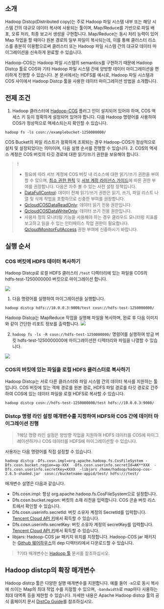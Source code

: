 ## 소개

Hadoop Distcp(Distributed copy)는 주로 Hadoop 파일 시스템 내부 또는 해당 시스템 간의 대규모 데이터 복사에 사용되는 툴이며, Map/Reduce를 기반으로 파일 배포, 오류 처리, 최종 보고서 생성을 구현합니다. Map/Reduce는 동시 처리 능력이 있어 Map 작업을 할 때마다 원본 경로의 일부 파일이 복사되는데, 이를 통해 클러스터 리소스를 충분히 이용함으로써 클러스터 또는 Hadoop 파일 시스템 간의 대규모 데이터 마이그레이션을 신속하게 완료할 수 있습니다.

Hadoop-COS는 Hadoop 파일 시스템의 semantics를 구현하기 때문에 Hadoop Distcp 툴로 COS와 기타 Hadoop 파일 시스템 간에 양방향 데이터 마이그레이션을 편리하게 진행할 수 있습니다. 본 문서에서는 HDFS를 예시로, Hadoop 파일 시스템과 COS 사이에서 Hadoop Distcp 툴을 사용한 데이터 마이그레이션 방법을 소개합니다.

## 전제 조건

1. Hadoop 클러스터에 [Hadoop-COS](https://intl.cloud.tencent.com/document/product/436/6884) 플러그 인이 설치되어 있어야 하며, COS 액세스 키 등이 정확하게 설정되어 있어야 합니다. 다음 Hadoop 명령어를 사용하여 COS가 정상적으로 액세스되는지 확인할 수 있습니다.
```shell
hadoop fs -ls cosn://examplebucket-1250000000/
```
COS Bucket의 파일 리스트가 정확하게 조회되는 경우 Hadoop-COS가 정상적으로 설치 및 설정되었다는 의미이며, 다음 실행 순서를 진행할 수 있습니다.
2. COS의 액세스 계정은 COS 버킷의 타깃 경로에 대한 읽기/쓰기 권한을 보유해야 합니다.

>!
>- 필요에 따라 서브 계정에 COS 버킷 내 리소스에 대한 읽기/쓰기 권한을 부여할 수 있으며, [최소 권한 원칙](https://intl.cloud.tencent.com/document/product/436/32972) 및 [서브 계정 라이선스 가이드](https://intl.cloud.tencent.com/document/product/598/32650)에 따른 권한 부여를 권장합니다. 다음은 자주 볼 수 있는 사전 설정 정책입니다.
>  - [DataFullControl](https://console.cloud.tencent.com/cam/policy/detail/5294998&QcloudCOSDataFullControl&2): 데이터 전체 읽기/쓰기 권한은 읽기, 쓰기, 파일 리스트 나열 및 삭제 작업을 포함하므로 신중한 부여를 권장합니다.
>  - [QcloudCOSDataReadOnly](https://console.cloud.tencent.com/cam/policy/detail/5295051&QcloudCOSDataReadOnly&2): 데이터 읽기 전용 권한입니다.
>  - [QcloudCOSDataWriteOnly](https://console.cloud.tencent.com/cam/policy/detail/5295044&QcloudCOSDataWriteOnly&2): 데이터 쓰기 전용 권한입니다.
>- 사용자 정의 모니터링 기능을 사용해야 하는 경우 클라우드 모니터링 지표를 보고하고 읽을 수 있는 인터페이스 작업 권한이 필요합니다. [QcloudMonitorFullAccess](https://console.cloud.tencent.com/cam/policy/detail/276210&QcloudMonitorFullAccess&2) 권한 부여에 신중하시기 바랍니다.

## 실행 순서

### COS 버킷에 HDFS 데이터 복사하기

Hadoop Distcp로 로컬 HDFS 클러스터 `/test` 디렉터리에 있는 파일을 COS의 hdfs-test-1250000000 버킷으로 마이그레이션 합니다.

![](https://main.qcloudimg.com/raw/e20dce07b83846362d02b3c6a1987558.jpg)

1. 다음 명령어를 실행하여 마이그레이션을 실행합니다.

```shell
hadoop distcp hdfs://10.0.0.3:9000/test cosn://hdfs-test-1250000000/
```

Hadoop Distcp는 MapReduce 작업을 실행해 파일을 복사하며, 완료 후 다음 이미지와 같이 간단한 리포트 정보를 출력합니다.
![](https://main.qcloudimg.com/raw/39e84dcb98386f343ad81fcc48f78af1.jpg)

2. `hadoop fs -ls -R cosn://hdfs-test-1250000000/` 명령어를 실행하여 방금 버킷 hdfs-test-1250000000에 마이그레이션한 디렉터리와 파일을 나열할 수 있습니다.

![](https://main.qcloudimg.com/raw/ca34582214652ad77afe99322e6894fc.png)

### COS의 버킷에 있는 파일을 로컬 HDFS 클러스터로 복사하기

Hadoop Distcp는 서로 다른 클러스터와 파일 시스템 간의 데이터 복사를 지원하는 툴입니다. COS 버킷에 있는 객체 경로를 원본 경로, HDFS 파일 경로를 타깃 경로로 간주하여 COS에 있는 데이터 파일을 로컬 HDFS로 복사할 수 있습니다.

```shell
hadoop distcp cosn://hdfs-test-1250000000/test hdfs://10.0.0.3:9000/
```

### Distcp 명령 라인 설정 매개변수를 지정하여 HDFS와 COS 간에 데이터 마이그레이션 진행

>?해당 명령 라인 설정은 양방향 작업을 지원하여 HDFS 데이터를 COS에 마이그레이션하거나 COS 데이터를 HDFS에 마이그레이션할 수 있습니다.

사용자는 다음 명령어를 직접 설정할 수 있습니다.
```plaintext
hadoop distcp -Dfs.cosn.impl=org.apache.hadoop.fs.CosFileSystem -Dfs.cosn.bucket.region=ap-XXX  -Dfs.cosn.userinfo.secretId=AK**XXX  -Dfs.cosn.userinfo.secretKey=XXXX  -libjars /home/hadoop/hadoop-cos-2.6.5-shaded.jar  cosn://bucketname-appid/test/ hdfs:///test/
```

매개변수 설명은 다음과 같습니다.

- Dfs.cosn.impl: 항상 org.apache.hadoop.fs.CosFileSystem으로 설정합니다.
- Dfs.cosn.bucket.region: 버킷의 소재 리전을 입력합니다. COS 콘솔 버킷 리스트에서 확인할 수 있습니다.
- Dfs.cosn.userinfo.secretId: 버킷 소유자 계정의 SecretId를 입력합니다. [Tencent Cloud API 키](https://console.cloud.tencent.com/capi)에서 획득할 수 있습니다.
- Dfs.cosn.userinfo.secretKey: 버킷 소유자 계정의 secretKey를 입력합니다. [Tencent Cloud API 키](https://console.cloud.tencent.com/capi)에서 획득할 수 있습니다.
- libjars: Hadoop-COS jar 패키지 위치를 지정합니다. Hadoop-COS jar 패키지는 [Github 웨어하우스](https://github.com/tencentyun/hadoop-cos)의 dep 디렉터리에서 다운로드할 수 있습니다.

>?기타 매개변수는 [Hadoop 툴](https://intl.cloud.tencent.com/document/product/436/6884) 문서를 참조하십시오.


## Hadoop distcp의 확장 매개변수

Hadoop distcp 툴은 다양한 실행 매개변수를 지원합니다. 예를 들어 `-m`으로 동시 복사에 쓰이는 Map의 최대 작업 수를 지정할 수 있으며, `-bandwidth`로 map마다 사용하는 최대 대역폭 등을 제한할 수 있습니다. 자세한 내용은 Apache Hadoop distcp 툴의 공식 홈페이지 문서 [DistCp Guide](https://hadoop.apache.org/docs/current/hadoop-distcp/DistCp.html)를 참조하십시오.



